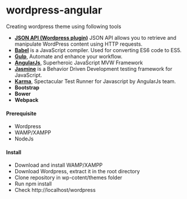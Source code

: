 # wordpress-angular

Creating wordpress theme using following tools
* **[JSON API (Wordpress plugin)](https://wordpress.org/plugins/json-api/)** JSON API allows you to retrieve and manipulate WordPress content using HTTP requests.
* **[Babel](https://babeljs.io/)** is a JavaScript compiler. Used for converting ES6 code to ES5.
* **[Gulp](http://gulpjs.com/)**, Automate and enhance your workflow.
* **[AngularJs](https://angularjs.org/)**, Superheroic JavaScript MVW Framework
* **[Jasmine](http://jasmine.github.io/)** is a Behavior Driven Development testing framework for JavaScript.
* **[Karma](http://karma-runner.github.io/0.13/index.html)**, Spectacular Test Runner for Javascript by AngularJs team.
* **Bootstrap**
* **Bower**
* **Webpack**

#### Prerequisite
* Wordpress
* WAMP/XAMPP
* NodeJs

#### Install
* Download and install WAMP/XAMPP
* Download Wordpress, extract it in the root directory
* Clone repository in wp-cotent/themes folder
* Run npm install
* Check http://localhost/wordpress
